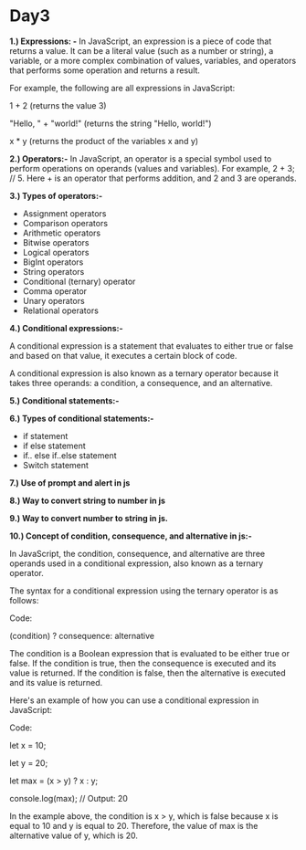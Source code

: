 # Day3

**1.) Expressions: -** In JavaScript, an expression is a piece of code that returns a value. It can be a literal value (such as a number or string), a variable, or a more complex combination of values, variables, and operators that performs some operation and returns a result.

For example, the following are all expressions in JavaScript:

1 + 2 (returns the value 3)

"Hello, " + "world!" (returns the string "Hello, world!")

x * y (returns the product of the variables x and y)

**2.) Operators:-** In JavaScript, an operator is a special symbol used to perform operations on operands (values and variables). For example, 2 + 3; // 5. Here + is an operator that performs addition, and 2 and 3 are operands.

**3.) Types of operators:-**

- Assignment operators
- Comparison operators
- Arithmetic operators
- Bitwise operators
- Logical operators
- BigInt operators
- String operators
- Conditional (ternary) operator
- Comma operator
- Unary operators
- Relational operators

**4.) Conditional expressions:-**

A conditional expression is a statement that evaluates to either true or false and based on that value, it executes a certain block of code.

A conditional expression is also known as a ternary operator because it takes three operands: a condition, a consequence, and an alternative.

**5.) Conditional statements:-**

**6.) Types of conditional statements:-**

- if statement
- if else statement
- if.. else if..else statement
- Switch statement

**7.) Use of prompt and alert in js**

**8.) Way to convert string to number in js**

**9.) Way to convert number to string in js.**

**10.) Concept of condition, consequence, and alternative in js:-**

In JavaScript, the condition, consequence, and alternative are three operands used in a conditional expression, also known as a ternary operator.

The syntax for a conditional expression using the ternary operator is as follows:

Code:

(condition) ? consequence: alternative

The condition is a Boolean expression that is evaluated to be either true or false. If the condition is true, then the consequence is executed and its value is returned. If the condition is false, then the alternative is executed and its value is returned.

Here's an example of how you can use a conditional expression in JavaScript:

Code:

let x = 10;

let y = 20;

let max = (x > y) ? x : y;

console.log(max); // Output: 20

In the example above, the condition is x > y, which is false because x is equal to 10 and y is equal to 20. Therefore, the value of max is the alternative value of y, which is 20.
